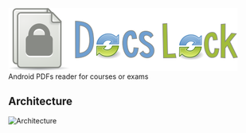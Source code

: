 ![Logo](docs/images/logo.png)
Android PDFs reader for courses or exams

## Architecture
![Architecture](docs/images/architecture.png)

